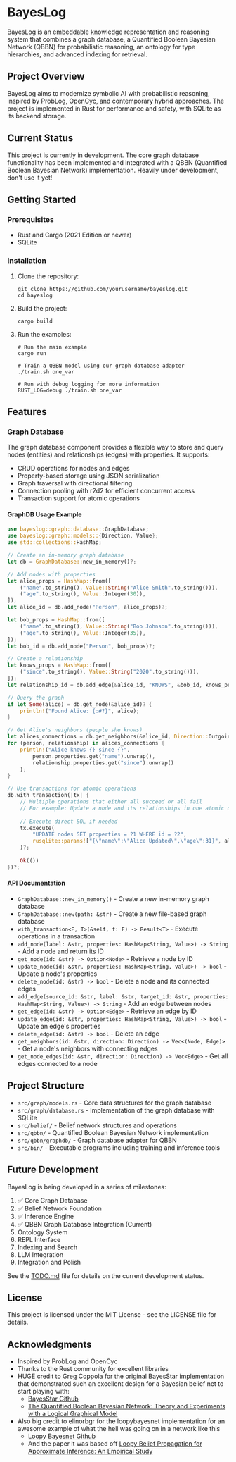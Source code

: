 # BayesLog

BayesLog is an embeddable knowledge representation and reasoning system that combines a graph database, a Quantified Boolean Bayesian Network (QBBN) for probabilistic reasoning, an ontology for type hierarchies, and advanced indexing for retrieval.

## Project Overview

BayesLog aims to modernize symbolic AI with probabilistic reasoning, inspired by ProbLog, OpenCyc, and contemporary hybrid approaches. The project is implemented in Rust for performance and safety, with SQLite as its backend storage.

## Current Status

This project is currently in development. The core graph database functionality has been implemented and integrated with a QBBN (Quantified Boolean Bayesian Network) implementation. Heavily under development, don't use it yet!

## Getting Started

### Prerequisites

- Rust and Cargo (2021 Edition or newer)
- SQLite

### Installation

1. Clone the repository:
   ```
   git clone https://github.com/yourusername/bayeslog.git
   cd bayeslog
   ```

2. Build the project:
   ```
   cargo build
   ```

3. Run the examples:
   ```
   # Run the main example
   cargo run
   
   # Train a QBBN model using our graph database adapter
   ./train.sh one_var
   
   # Run with debug logging for more information
   RUST_LOG=debug ./train.sh one_var
   ```

## Features

### Graph Database

The graph database component provides a flexible way to store and query nodes (entities) and relationships (edges) with properties. It supports:

- CRUD operations for nodes and edges
- Property-based storage using JSON serialization
- Graph traversal with directional filtering
- Connection pooling with r2d2 for efficient concurrent access
- Transaction support for atomic operations

#### GraphDB Usage Example

```rust
use bayeslog::graph::database::GraphDatabase;
use bayeslog::graph::models::{Direction, Value};
use std::collections::HashMap;

// Create an in-memory graph database
let db = GraphDatabase::new_in_memory()?;

// Add nodes with properties
let alice_props = HashMap::from([
    ("name".to_string(), Value::String("Alice Smith".to_string())),
    ("age".to_string(), Value::Integer(30)),
]);
let alice_id = db.add_node("Person", alice_props)?;

let bob_props = HashMap::from([
    ("name".to_string(), Value::String("Bob Johnson".to_string())),
    ("age".to_string(), Value::Integer(35)),
]);
let bob_id = db.add_node("Person", bob_props)?;

// Create a relationship
let knows_props = HashMap::from([
    ("since".to_string(), Value::String("2020".to_string())),
]);
let relationship_id = db.add_edge(&alice_id, "KNOWS", &bob_id, knows_props)?;

// Query the graph
if let Some(alice) = db.get_node(&alice_id)? {
    println!("Found Alice: {:#?}", alice);
}

// Get Alice's neighbors (people she knows)
let alices_connections = db.get_neighbors(&alice_id, Direction::Outgoing)?;
for (person, relationship) in alices_connections {
    println!("Alice knows {} since {}", 
        person.properties.get("name").unwrap(),
        relationship.properties.get("since").unwrap()
    );
}

// Use transactions for atomic operations
db.with_transaction(|tx| {
    // Multiple operations that either all succeed or all fail
    // For example: Update a node and its relationships in one atomic operation
    
    // Execute direct SQL if needed
    tx.execute(
        "UPDATE nodes SET properties = ?1 WHERE id = ?2",
        rusqlite::params!["{\"name\":\"Alice Updated\",\"age\":31}", alice_id],
    )?;
    
    Ok(())
})?;
```

#### API Documentation

- `GraphDatabase::new_in_memory()` - Create a new in-memory graph database
- `GraphDatabase::new(path: &str)` - Create a new file-based graph database
- `with_transaction<F, T>(&self, f: F) -> Result<T>` - Execute operations in a transaction
- `add_node(label: &str, properties: HashMap<String, Value>) -> String` - Add a node and return its ID
- `get_node(id: &str) -> Option<Node>` - Retrieve a node by ID
- `update_node(id: &str, properties: HashMap<String, Value>) -> bool` - Update a node's properties
- `delete_node(id: &str) -> bool` - Delete a node and its connected edges
- `add_edge(source_id: &str, label: &str, target_id: &str, properties: HashMap<String, Value>) -> String` - Add an edge between nodes
- `get_edge(id: &str) -> Option<Edge>` - Retrieve an edge by ID
- `update_edge(id: &str, properties: HashMap<String, Value>) -> bool` - Update an edge's properties
- `delete_edge(id: &str) -> bool` - Delete an edge
- `get_neighbors(id: &str, direction: Direction) -> Vec<(Node, Edge)>` - Get a node's neighbors with connecting edges
- `get_node_edges(id: &str, direction: Direction) -> Vec<Edge>` - Get all edges connected to a node

## Project Structure

- `src/graph/models.rs` - Core data structures for the graph database
- `src/graph/database.rs` - Implementation of the graph database with SQLite
- `src/belief/` - Belief network structures and operations
- `src/qbbn/` - Quantified Boolean Bayesian Network implementation
- `src/qbbn/graphdb/` - Graph database adapter for QBBN
- `src/bin/` - Executable programs including training and inference tools

## Future Development

BayesLog is being developed in a series of milestones:

1. ✅ Core Graph Database
2. ✅ Belief Network Foundation
3. ✅ Inference Engine
4. ✅ QBBN Graph Database Integration (Current)
5. Ontology System
6. REPL Interface
7. Indexing and Search
8. LLM Integration
9. Integration and Polish

See the [TODO.md](TODO.md) file for details on the current development status.

## License

This project is licensed under the MIT License - see the LICENSE file for details.

## Acknowledgments

- Inspired by ProbLog and OpenCyc
- Thanks to the Rust community for excellent libraries
- HUGE credit to Greg Coppola for the original BayesStar implementation that demonstrated such an excellent design for a Bayesian belief net to start playing with: 
    - [BayesStar Github](https://github.com/gregorycoppola/bayes-star)
    - [The Quantified Boolean Bayesian Network: Theory and Experiments with a Logical Graphical Model](https://arxiv.org/abs/2402.06557)
- Also big credit to elinorbgr for the loopybayesnet implementation for an awesome example of what the hell was going on in a network like this 
    - [Loopy Bayesnet Github](https://github.com/elinorbgr/loopybayesnet)
    - And the paper it was based off [Loopy Belief Propagation for Approximate Inference: An Empirical Study](https://arxiv.org/abs/1301.6725)